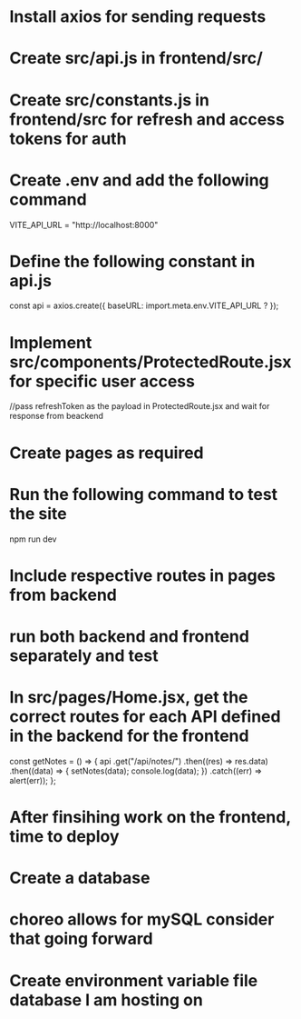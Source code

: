 # Install axios for sending requests
# Create src/api.js in frontend/src/
# Create src/constants.js in frontend/src for refresh and access tokens for auth

# Create .env and add the following command
VITE_API_URL = "http://localhost:8000" 
<!-- the url of the backend server no trailing '/' -->

# Define the following constant in api.js
const api = axios.create({
    baseURL: import.meta.env.VITE_API_URL ?
  });

# Implement src/components/ProtectedRoute.jsx for specific user access
//pass refreshToken as the payload in ProtectedRoute.jsx and wait for response from beackend

# Create pages as required

# Run the following command to test the site
npm run dev

# Include respective routes in pages from backend
# run both backend and frontend separately and test

# In src/pages/Home.jsx, get the correct routes for each API defined in the backend for the frontend 
const getNotes = () => {
        api
            .get("/api/notes/")
            .then((res) => res.data)
            .then((data) => {
                setNotes(data);
                console.log(data);
            })
            .catch((err) => alert(err));
    };

# After finsihing work on the frontend, time to deploy
# Create a database
# choreo allows for mySQL consider that going forward
# Create environment variable file database I am hosting on 

